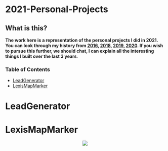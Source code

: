 # 2021-Personal-Projects

## What is this?

**The work here is a representation of the personal projects I did in 2021. You can look through my history from [2016](https://github.com/Lwachira/2016-Internship), [2018](https://github.com/Lwachira/2018-Work-History), [2019](https://github.com/Lwachira/2019-Work-History), [2020](https://github.com/Lwachira/2020-Work-History). If you wish to pursue this further, we should chat, I can explain all the interesting things I built over the last 3 years**.

### Table of Contents

- [LeadGenerator](#leadgenerator)
- [LexisMapMarker](#lexismapmarker)

# LeadGenerator

# LexisMapMarker

<p align="center">
  <img src="https://logodix.com/logo/539650.png" />
</p>
